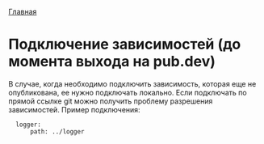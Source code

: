 [Главная](../main.md)

# Подключение зависимостей (до момента выхода на pub.dev)

В случае, когда необходимо подключить зависимость, которая еще не опубликована, ее нужно подключать
локально. Если подключать по прямой ссылке git можно получить проблему разрешения зависимостей.
Пример подключения:

```
  logger:
      path: ../logger
```